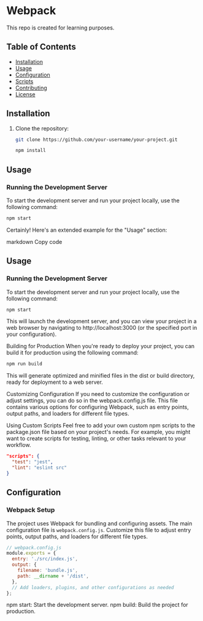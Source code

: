 # Webpack

This repo is created for learning purposes.

## Table of Contents

- [Installation](#installation)
- [Usage](#usage)
- [Configuration](#configuration)
- [Scripts](#scripts)
- [Contributing](#contributing)
- [License](#license)

## Installation

1. Clone the repository:

   ```bash
   git clone https://github.com/your-username/your-project.git
   ```
   ```bash
   npm install
   ```
## Usage

### Running the Development Server

To start the development server and run your project locally, use the following command:

```bash
npm start
```

Certainly! Here's an extended example for the "Usage" section:

markdown
Copy code
## Usage

### Running the Development Server

To start the development server and run your project locally, use the following command:

```bash
npm start
```
This will launch the development server, and you can view your project in a web browser by navigating to http://localhost:3000 (or the specified port in your configuration).

Building for Production
When you're ready to deploy your project, you can build it for production using the following command:
```bash
npm run build
```
This will generate optimized and minified files in the dist or build directory, ready for deployment to a web server.

Customizing Configuration
If you need to customize the configuration or adjust settings, you can do so in the webpack.config.js file. This file contains various options for configuring Webpack, such as entry points, output paths, and loaders for different file types.

Using Custom Scripts
Feel free to add your own custom npm scripts to the package.json file based on your project's needs. For example, you might want to create scripts for testing, linting, or other tasks relevant to your workflow.
```json
"scripts": {
  "test": "jest",
  "lint": "eslint src"
}
```

## Configuration

### Webpack Setup

The project uses Webpack for bundling and configuring assets. The main configuration file is `webpack.config.js`. Customize this file to adjust entry points, output paths, and loaders for different file types.

```javascript
// webpack.config.js
module.exports = {
  entry: './src/index.js',
  output: {
    filename: 'bundle.js',
    path: __dirname + '/dist',
  },
  // Add loaders, plugins, and other configurations as needed
};
```

npm start: Start the development server.
npm build: Build the project for production.

